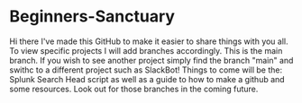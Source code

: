# Beginners-Sanctuary
Hi there I've made this GitHub to make it easier to share things with you all. To view specific projects I will add branches
accordingly. This is the main branch. If you wish to see another project simply find the branch "main" and swithc to a different project such as SlackBot! 
Things to come will be the: Splunk Search Head script as well as a guide to how to make a github and some resources. 
Look out for those branches in the coming future.
